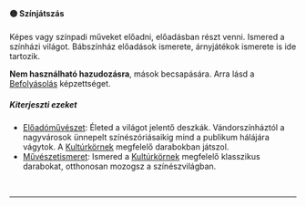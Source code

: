 #### 🟡 Színjátszás

Képes vagy színpadi műveket előadni, előadásban részt venni. Ismered a színházi világot. Bábszínház előadások ismerete, árnyjátékok ismerete is ide tartozik.

**Nem használható hazudozásra**, mások becsapására. Arra lásd a [Befolyásolás](../kepzettsegek.vilagi/befolyasolas.md) képzettséget.

##### Kiterjeszti ezeket

- [Előadóművészet](../kepzettsegek.muveszeti/eloadomuveszet.md): Életed a világot jelentő deszkák. Vándorszínháztól a nagyvárosok ünnepelt színészóriásaikig mind a publikum hálájára vágytok. A [Kultúrkörnek](../hatterek.kiemelt/kulturkor.md) megfelelő darabokban játszol.
- [Művészetismeret](../kepzettsegek.muveszeti/muveszetismeret.md): Ismered a [Kultúrkörnek](../hatterek.kiemelt/kulturkor.md) megfelelő klasszikus darabokat, otthonosan mozogsz a színészvilágban.

<br />

---
